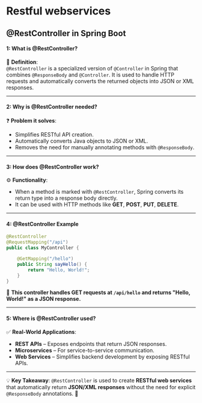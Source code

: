 # **Restful webservices**

## **@RestController in Spring Boot**

#### **1: What is @RestController?**  
📝 **Definition**:  
`@RestController` is a specialized version of `@Controller` in Spring that combines `@ResponseBody` and `@Controller`. It is used to handle HTTP requests and automatically converts the returned objects into JSON or XML responses.  

---

#### **2: Why is @RestController needed?**  
❓ **Problem it solves**:  
- Simplifies RESTful API creation.  
- Automatically converts Java objects to JSON or XML.  
- Removes the need for manually annotating methods with `@ResponseBody`.

---

#### **3: How does @RestController work?**  
⚙️ **Functionality**:  
- When a method is marked with `@RestController`, Spring converts its return type into a response body directly.  
- It can be used with HTTP methods like **GET**, **POST**, **PUT**, **DELETE**.

---

#### **4: @RestController Example**  
```java
@RestController
@RequestMapping("/api")
public class MyController {

    @GetMapping("/hello")
    public String sayHello() {
        return "Hello, World!";
    }
}
```
📢 **This controller handles GET requests at `/api/hello` and returns "Hello, World!" as a JSON response.**  

---

#### **5: Where is @RestController used?**  
✅ **Real-World Applications**:  
- **REST APIs** – Exposes endpoints that return JSON responses.  
- **Microservices** – For service-to-service communication.  
- **Web Services** – Simplifies backend development by exposing RESTful APIs.

---

💡 **Key Takeaway**: `@RestController` is used to create **RESTful web services** that automatically return **JSON/XML responses** without the need for explicit `@ResponseBody` annotations. 🚀







